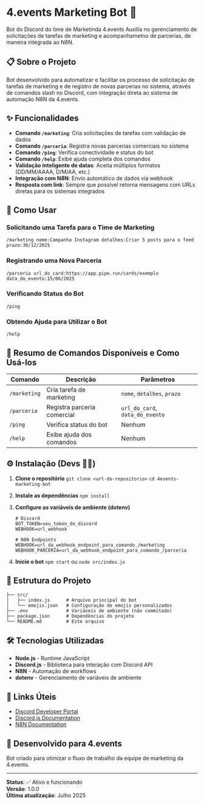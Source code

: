 # 4.events Marketing Bot 🧡

Bot do Discord do time de Marketinda 4.events
Auxilia no gerenciamento de solicitações de tarefas de marketing e acompanhametno de parcerias, de maneira integrada ao N8N.

## 📋 Sobre o Projeto

Bot desenvolvido para automatizar e facilitar os processo de solicitação de tarefas de marketing e de registro de novas parcerias no sistema, através de comandos slash no Discord, com integração direta ao sistema de automação N8N da 4.events.

## ✨ Funcionalidades

- **Comando `/marketing`**: Cria solicitações de tarefas com validação de dados
- **Comando `/parceria`**: Registra novas parcerias comerciais no sistema
- **Comando `/ping`**: Verifica conectividade e status do bot
- **Comando `/help`**: Exibe ajuda completa dos comandos
- **Validação inteligente de datas**: Aceita múltiplos formatos (DD/MM/AAAA, D/M/AA, etc.)
- **Integração com N8N**: Envio automático de dados via webhook
- **Resposta com link**: Sempre que possível retorna mensagens com URLs diretas para os sistemas integrados

## 🚀 Como Usar

### Solicitando uma Tarefa para o Time de Marketing
`/marketing nome:Campanha Instagram detalhes:Criar 5 posts para o feed prazo:30/12/2025`

### Registrando uma Nova Parceria
`/parceria url_do_card:https://app.pipe.run/cards/exemplo data_do_evento:15/06/2025`

### Verificando Status do Bot
`/ping`

### Obtendo Ajuda para Utilizar o Bot
`/help`

## 🎯 Resumo de Comandos Disponíveis e Como Usá-los

| Comando | Descrição | Parâmetros |
|---------|-----------|------------|
| `/marketing` | Cria tarefa de marketing | `nome`, `detalhes`, `prazo` |
| `/parceria` | Registra parceria comercial | `url_do_card`, `data_do_evento` |
| `/ping` | Verifica status do bot | Nenhum |
| `/help` | Exibe ajuda dos comandos | Nenhum |

## ⚙️ Instalação (Devs 👨‍💻)

1. **Clone o repositório**
   `git clone <url-do-repositorio>`
   `cd 4events-marketing-bot`

2. **Instale as dependências**
   `npm install`

3. **Configure as variáveis de ambiente (dotenv)**
   ```
   # Discord
   BOT_TOKEN=seu_token_do_discord
   WEBHOOK=url_webhook

   # N8N Endpoints
   WEBHOOK=url_da_webhook_endpoint_para_comando_/marketing
   WEBHOOK_PARCERIA=url_da_webhook_endpoint_para_comando_/parceria
   ```

4. **Inicie o bot**
   `npm start` ou `node src/index.js`

## 📁 Estrutura do Projeto
```
├── src/
│   ├── index.js      # Arquivo principal do bot
│   └── emojis.json   # Configuração de emojis personalizados
├── .env              # Variáveis de ambiente (não commitado)
├── package.json      # Dependências do projeto
└── README.md         # Este arquivo

```
## 🛠️ Tecnologias Utilizadas

- **Node.js** - Runtime JavaScript
- **Discord.js** - Biblioteca para interação com Discord API
- **N8N** - Automação de workflows
- **dotenv** - Gerenciamento de variáveis de ambiente

## 🔗 Links Úteis

- [Discord Developer Portal](https://discord.com/developers/applications)
- [Discord.js Documentation](https://discord.js.org/)
- [N8N Documentation](https://docs.n8n.io/)

## 👥 Desenvolvido para 4.events

Bot criado para otimizar o fluxo de trabalho da equipe de marketing da 4.events.

---

**Status**: ✅ Ativo e funcionando  
**Versão**: 1.0.0  
**Última atualização**: Julho 2025
